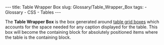 --- title: Table Wrapper Box slug: Glossary/Table\_Wrapper\_Box tags: - Glossary - CSS - Tables ---

<span class="seoSummary">The **Table Wrapper Box** is the box generated around [table grid boxes](/en-US/docs/Glossary/Table_Grid_Box) which accounts for the space needed for any caption displayed for the table. This box will become the containing block for absolutely positioned items where the table is the containing block.</span>

